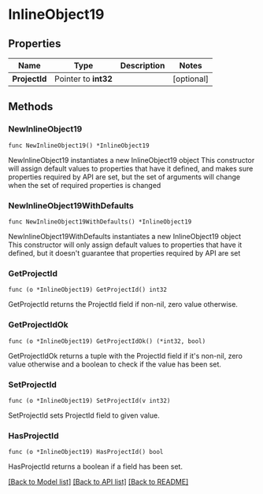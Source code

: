 # InlineObject19

## Properties

Name | Type | Description | Notes
------------ | ------------- | ------------- | -------------
**ProjectId** | Pointer to **int32** |  | [optional] 

## Methods

### NewInlineObject19

`func NewInlineObject19() *InlineObject19`

NewInlineObject19 instantiates a new InlineObject19 object
This constructor will assign default values to properties that have it defined,
and makes sure properties required by API are set, but the set of arguments
will change when the set of required properties is changed

### NewInlineObject19WithDefaults

`func NewInlineObject19WithDefaults() *InlineObject19`

NewInlineObject19WithDefaults instantiates a new InlineObject19 object
This constructor will only assign default values to properties that have it defined,
but it doesn't guarantee that properties required by API are set

### GetProjectId

`func (o *InlineObject19) GetProjectId() int32`

GetProjectId returns the ProjectId field if non-nil, zero value otherwise.

### GetProjectIdOk

`func (o *InlineObject19) GetProjectIdOk() (*int32, bool)`

GetProjectIdOk returns a tuple with the ProjectId field if it's non-nil, zero value otherwise
and a boolean to check if the value has been set.

### SetProjectId

`func (o *InlineObject19) SetProjectId(v int32)`

SetProjectId sets ProjectId field to given value.

### HasProjectId

`func (o *InlineObject19) HasProjectId() bool`

HasProjectId returns a boolean if a field has been set.


[[Back to Model list]](../README.md#documentation-for-models) [[Back to API list]](../README.md#documentation-for-api-endpoints) [[Back to README]](../README.md)


